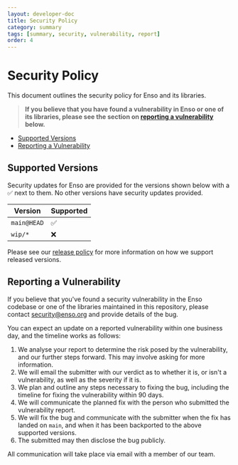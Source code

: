 ```yaml
---
layout: developer-doc
title: Security Policy
category: summary
tags: [summary, security, vulnerability, report]
order: 4
---
```


# Security Policy
This document outlines the security policy for Enso and its libraries.

> **If you believe that you have found a vulnerability in Enso or one of its
> libraries, please see the section on
> [reporting a vulnerability](#reporting-a-vulnerability) below.**

<!-- MarkdownTOC levels="2" autolink="true" -->

- [Supported Versions](#supported-versions)
- [Reporting a Vulnerability](#reporting-a-vulnerability)

<!-- /MarkdownTOC -->

## Supported Versions
Security updates for Enso are provided for the versions shown below with a
:white_check_mark: next to them. No other versions have security updates
provided.

| Version     | Supported          |
|-------------|--------------------|
| `main@HEAD` | :white_check_mark: |
| `wip/*`     | :x:                |

Please see our [release policy](./distribution/release-policy.md) for more
information on how we support released versions.

## Reporting a Vulnerability
If you believe that you've found a security vulnerability in the Enso codebase
or one of the libraries maintained in this repository, please contact
[security@enso.org](mailto:security@enso.org) and provide details of the bug.

You can expect an update on a reported vulnerability within one business day,
and the timeline works as follows:

1. We analyse your report to determine the risk posed by the vulnerability, and
   our further steps forward. This may involve asking for more information.
2. We will email the submitter with our verdict as to whether it is, or isn't a
   vulnerability, as well as the severity if it is.
3. We plan and outline any steps necessary to fixing the bug, including the
   timeline for fixing the vulnerability within 90 days.
4. We will communicate the planned fix with the person who submitted the
   vulnerability report.
5. We will fix the bug and communicate with the submitter when the fix has
   landed on `main`, and when it has been backported to the above supported
   versions.
6. The submitted may then disclose the bug publicly.

All communication will take place via email with a member of our team.
